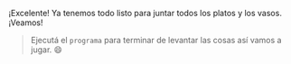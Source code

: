 <gs-attire attire-url="https://raw.githubusercontent.com/MumukiProject/mumuki-guia-gobstones-procedimientos-con-parametros-kids/master/assets/attires/config_1551274896769.json"></gs-attire>
 
<gs-toolbox toolbox-url="https://raw.githubusercontent.com/MumukiProject/mumuki-guia-gobstones-repeticion-condicional-ii-kids/master/assets/toolbox.xml">
</gs-toolbox>

¡Excelente! Ya tenemos todo listo para juntar todos los platos y los vasos. ¡Veamos!


> Ejecutá el `programa` para terminar de levantar las cosas así vamos a jugar. :smile:
